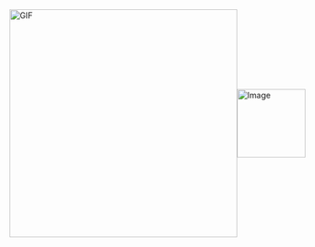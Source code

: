 <div style="display: flex; align-items: center;">
  <img src="https://github.com/qVoste/gif/blob/main/tynka.gif" alt="GIF" style="width: 400px;"/>
  <img src="https://github.com/qVoste/gif/blob/main/logo.svg" alt="Image" style="width: 120px;"/>
</div>
